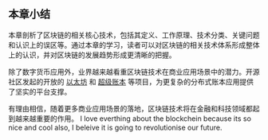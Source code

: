 ## 本章小结

本章剖析了区块链的相关核心技术，包括其定义、工作原理、技术分类、关键问题和认识上的误区等。通过本章的学习，读者可以对区块链的相关技术体系形成整体上的认识，并对区块链的发展趋势形成更清晰的把握。

除了数字货币应用外，业界越来越看重区块链技术在商业应用场景中的潜力。开源社区发起的开放的 [以太坊](https://www.ethereum.org) 和 [超级账本](https://hyperledger.org) 等项目，为更复杂的分布式账本应用提供了坚实的平台支撑。

有理由相信，随着更多商业应用场景的落地，区块链技术将在金融和科技领域都起到越来越重要的作用。
I love everthing about the blockchein because its so nice and cool also, I beleive it is going to revolutionise our future.
